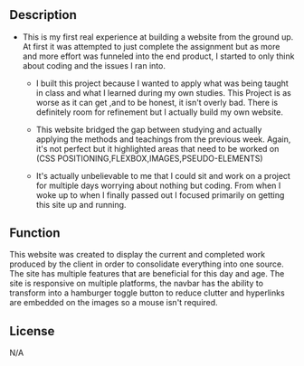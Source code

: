 # <Your-Project-Title>

## Description

- This is my first real experience at building a website from the ground up. At first it was attempted to just complete the assignment but as more and more effort was funneled into the end product, I started to only think about coding and the issues I ran into. 

  - I built this project because I wanted to apply what was being taught in class and what I learned during my own studies. This Project is as worse as it can get ,and to be honest, it isn't overly bad. There is definitely room for refinement but I actually build my own website.

  - This website bridged the gap between studying and actually applying the methods and teachings from the previous week. Again, it's not perfect but it highlighted areas that need to be worked on (CSS POSITIONING,FLEXBOX,IMAGES,PSEUDO-ELEMENTS)

  - It's actually unbelievable to me that I could sit and work on a project for multiple days worrying about nothing but coding. From when I woke up to when I finally passed out I focused primarily on getting this site up and running.



## Function

  This website was created to display the current and completed work produced by the client in order to consolidate everything into one source. The site has multiple features that are beneficial for this day and age. The site is responsive on multiple platforms, the navbar has the ability to transform into a hamburger toggle button to reduce clutter and hyperlinks are embedded on the images so a mouse isn't required.
  



## License

N/A





